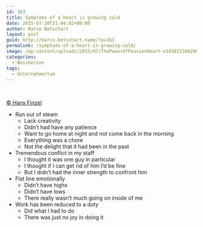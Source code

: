 ```yaml
---
id: 163
title: Symptoms of a heart is growing cold
date: 2015-07-30T21:44:02+00:00
author: Marco Betschart
layout: post
guid: http://marco.betschart.name/?p=163
permalink: /symptoms-of-a-heart-is-growing-cold/
image: /wp-content/uploads/2015/07/ThePowerOfPassionHeart-e1438111662908-256x256.jpg
categories:
  - Weisheiten
tags:
  - Unternehmertum
---
```

&nbsp;

[© Hans Finzel](http://www.hansfinzel.com/episode-15-reviving-the-leaders-heart-an-interview-with-peter-pendell/)

  * Run out of steam 
      * Lack creativity
      * Didn&#8217;t had have any patience
      * Want to go home at night and not come back in the morning
      * Everything was a chore
      * Not the delight that it had been in the past
  * Tremendous conflict in my staff 
      * I thought it was one guy in particular
      * I thought if I can get rid of him I&#8217;d be fine
      * But I didn&#8217;t had the inner strength to confront him
  * Flat line emotionally 
      * Didn&#8217;t have highs
      * Didn&#8217;t have lows
      * There really wasn&#8217;t much going on inside of me
  * Work has been reduced to a duty 
      * Did what I had to do
      * There was just no joy in doing it